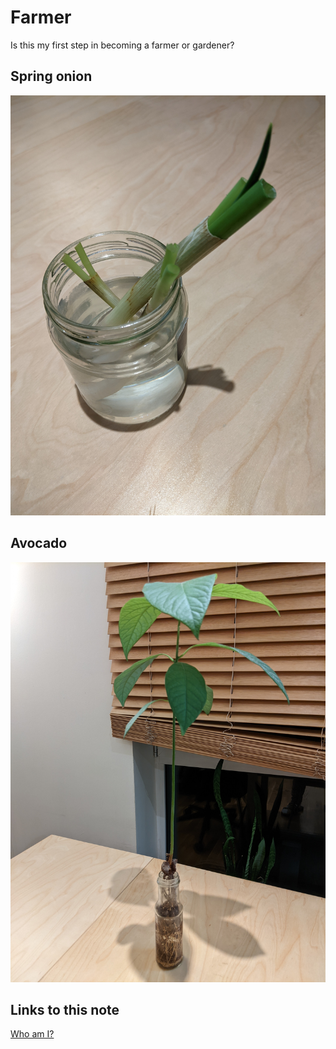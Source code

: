 # Farmer

Is this my first step in becoming a farmer or gardener?

## Spring onion

![spring onion](images/farmer/spring_onion.jpg)

## Avocado

![avocado](images/farmer/avocado.jpg)

## Links to this note

[Who am I?](index.md)
